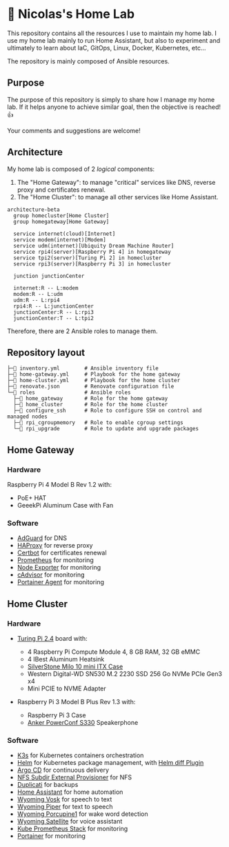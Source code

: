 # 🧪 Nicolas's Home Lab
This repository contains all the resources I use to maintain my home lab. 
I use my home lab mainly to run Home Assistant, but also to experiment and ultimately to learn about IaC, GitOps, Linux, Docker, Kubernetes, etc...

The repository is mainly composed of Ansible resources.

## Purpose
The purpose of this repository is simply to share how I manage my home lab. If it helps anyone to achieve similar goal, then the objective is reached! 👍

Your comments and suggestions are welcome!

## Architecture
My home lab is composed of 2 _logical_ components:
1. The "Home Gateway": to manage "critical" services like DNS, reverse proxy and certificates renewal.
2. The "Home Cluster": to manage all other services like Home Assistant.

```mermaid
architecture-beta
  group homecluster[Home Cluster]
  group homegateway[Home Gateway]

  service internet(cloud)[Internet] 
  service modem(internet)[Modem]
  service udm(internet)[Ubiquity Dream Machine Router]
  service rpi4(server)[Raspberry Pi 4] in homegateway
  service tpi2(server)[Turing Pi 2] in homecluster
  service rpi3(server)[Raspberry Pi 3] in homecluster

  junction junctionCenter

  internet:R -- L:modem
  modem:R -- L:udm
  udm:R -- L:rpi4
  rpi4:R -- L:junctionCenter
  junctionCenter:R -- L:rpi3
  junctionCenter:T -- L:tpi2
```

Therefore, there are 2 Ansible roles to manage them.

## Repository layout
```
├─📝 inventory.yml        # Ansible inventory file
├─📝 home-gateway.yml     # Playbook for the home gateway
├─📝 home-cluster.yml     # Playbook for the home cluster
├─📝 renovate.json        # Renovate configuration file
└─📁 roles                # Ansible roles
  ├─📁 home_gateway       # Role for the home gateway
  ├─📁 home_cluster       # Role for the home cluster
  ├─📁 configure_ssh      # Role to configure SSH on control and managed nodes
  ├─📁 rpi_cgroupmemory   # Role to enable cgroup settings
  └─📁 rpi_upgrade        # Role to update and upgrade packages
```

## Home Gateway
### Hardware
Raspberry Pi 4 Model B Rev 1.2 with:
  - PoE+ HAT
  - GeeekPi Aluminum Case with Fan

### Software
- [AdGuard](https://adguard.com/]) for DNS
- [HAProxy](https://www.haproxy.org/) for reverse proxy
- [Certbot](https://certbot.eff.org/) for certificates renewal
- [Prometheus](https://prometheus.io/) for monitoring
- [Node Exporter](https://github.com/prometheus/node_exporter) for monitoring
- [cAdvisor](https://github.com/google/cadvisor) for monitoring
- [Portainer Agent](https://github.com/portainer/agent) for monitoring

## Home Cluster
### Hardware
  - [Turing Pi 2.4](https://turingpi.com/) board with:
    - 4 Raspberry Pi Compute Module 4, 8 GB RAM, 32 GB eMMC
    - 4 IBest Aluminum Heatsink
    - [SilverStone Milo 10 mini ITX Case](https://www.silverstonetek.com/en/product/info/computer-chassis/Milo10/)
    - Western Digital-WD SN530 M.2 2230 SSD 256 Go NVMe PCIe Gen3 x4
    - Mini PCIE to NVME Adapter

  - Raspberry Pi 3 Model B Plus Rev 1.3 with:
    - Raspberry Pi 3 Case
    - [Anker PowerConf S330](https://us.ankerwork.com/products/a3308) Speakerphone

### Software
- [K3s](https://k3s.io/) for Kubernetes containers orchestration
- [Helm](https://helm.sh/) for Kubernetes package management, with [Helm diff Plugin](https://github.com/databus23/helm-diff)
- [Argo CD](https://argo-cd.readthedocs.io/en/stable/) for continuous delivery
- [NFS Subdir External Provisioner](https://github.com/kubernetes-sigs/nfs-subdir-external-provisioner) for NFS
- [Duplicati](https://duplicati.com/) for backups
- [Home Assistant](https://www.home-assistant.io/) for home automation
- [Wyoming Vosk](https://github.com/rhasspy/wyoming-vosk) for speech to text
- [Wyoming Piper](https://github.com/rhasspy/wyoming-piper) for text to speech
- [Wyoming Porcupine1](https://github.com/rhasspy/wyoming-porcupine1) for wake word detection
- [Wyoming Satellite](https://github.com/rhasspy/wyoming-satellite) for voice assistant
- [Kube Prometheus Stack](https://github.com/prometheus-community/helm-charts/tree/main/charts/kube-prometheus-stack) for monitoring
- [Portainer](https://www.portainer.io/) for monitoring
